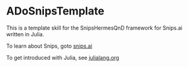# ADoSnipsTemplate

This is a template skill for the SnipsHermesQnD framework for Snips.ai
written in Julia.

To learn about Snips, goto [snips.ai](https://snips.ai/.)

To get introduced with Julia, see [julialang.org](https://julialang.org/.)
